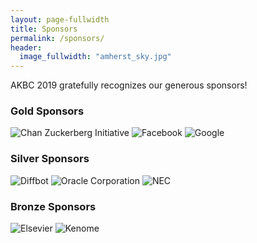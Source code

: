 ```yaml
---
layout: page-fullwidth
title: Sponsors
permalink: /sponsors/
header:
  image_fullwidth: "amherst_sky.jpg"
---
```


AKBC 2019 gratefully recognizes our generous sponsors!

### Gold Sponsors

<img style="display:inline" src="{{ site.baseurl }}/assets/img/sponsors/cz-logo-new.png" alt="Chan Zuckerberg Initiative" style="width: 30%">
<img style="display:inline" src="{{ site.baseurl }}/assets/img/sponsors/facebook-logo-new.png" alt="Facebook" style="width: 30%">
<img style="display:inline" src="{{ site.baseurl }}/assets/img/sponsors/google-logo-new.png" alt="Google" style="width: 30%">

### Silver Sponsors

<img style="display:inline" src="{{ site.baseurl }}/assets/img/sponsors/diffbot-logo-new.png" alt="Diffbot" style="width: 30%">
<img style="display:inline" src="{{ site.baseurl }}/assets/img/sponsors/oracle-logo-new.png" alt="Oracle Corporation" style="width: 30%">
<img style="display:inline" src="{{ site.baseurl }}/assets/img/sponsors/nec-logo-new.png" alt="NEC" style="width: 60%">

### Bronze Sponsors

<img style="display:inline" src="{{ site.baseurl }}/assets/img/sponsors/elsevier-logo-new.png" alt="Elsevier" style="width: 30%">
<img style="display:inline" src="{{ site.baseurl }}/assets/img/sponsors/kenome-logo-new.jpg" alt="Kenome" style="width: 30%">
